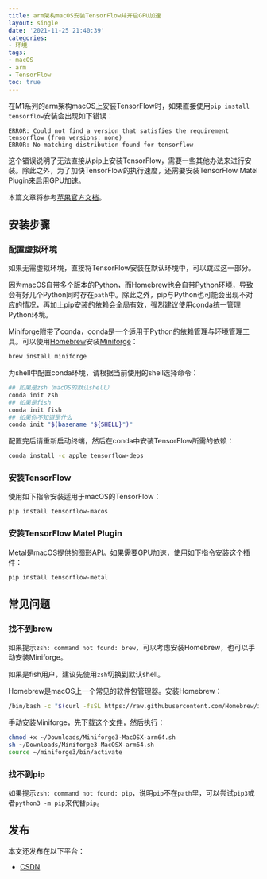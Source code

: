 ```yaml
---
title: arm架构macOS安装TensorFlow并开启GPU加速
layout: single
date: '2021-11-25 21:40:39'
categories:
- 环境
tags:
- macOS
- arm
- TensorFlow
toc: true
---
```


在M1系列的arm架构macOS上安装TensorFlow时，如果直接使用`pip install tensorflow`安装会出现如下错误：
```
ERROR: Could not find a version that satisfies the requirement tensorflow (from versions: none)
ERROR: No matching distribution found for tensorflow
```

这个错误说明了无法直接从pip上安装TensorFlow，需要一些其他办法来进行安装。除此之外，为了加快TensorFlow的执行速度，还需要安装TensorFlow Matel Plugin来启用GPU加速。

本篇文章将参考[苹果官方文档](https://developer.apple.com/metal/tensorflow-plugin/)。

## 安装步骤
### 配置虚拟环境
如果无需虚拟环境，直接将TensorFlow安装在默认环境中，可以跳过这一部分。

因为macOS自带多个版本的Python，而Homebrew也会自带Python环境，导致会有好几个Python同时存在`path`中。除此之外，pip与Python也可能会出现不对应的情况，再加上pip安装的依赖会全局有效，强烈建议使用conda统一管理Python环境。

Miniforge附带了conda，conda是一个适用于Python的依赖管理与环境管理工具。可以使用[Homebrew](https://brew.sh/)安装[Miniforge](https://github.com/conda-forge/miniforge)：
```sh
brew install miniforge
```

为shell中配置conda环境，请根据当前使用的shell选择命令：
```sh
## 如果是zsh（macOS的默认shell）
conda init zsh
## 如果是fish
conda init fish
## 如果你不知道是什么
conda init "$(basename "${SHELL}")"
```

配置完后请重新启动终端，然后在conda中安装TensorFlow所需的依赖：
```sh
conda install -c apple tensorflow-deps
```

### 安装TensorFlow
使用如下指令安装适用于macOS的TensorFlow：
```sh
pip install tensorflow-macos
``` 

### 安装TensorFlow Matel Plugin
Metal是macOS提供的图形API。如果需要GPU加速，使用如下指令安装这个插件：
```sh
pip install tensorflow-metal
```

## 常见问题
### 找不到brew
如果提示`zsh: command not found: brew`，可以考虑安装Homebrew，也可以手动安装Miniforge。

如果是fish用户，建议先使用`zsh`切换到默认shell。

Homebrew是macOS上一个常见的软件包管理器。安装Homebrew：
```sh
/bin/bash -c "$(curl -fsSL https://raw.githubusercontent.com/Homebrew/install/HEAD/install.sh)"
```

手动安装Miniforge，先下载这个[文件](https://github.com/conda-forge/miniforge/releases/latest/download/Miniforge3-MacOSX-arm64.sh)，然后执行：
```sh
chmod +x ~/Downloads/Miniforge3-MacOSX-arm64.sh
sh ~/Downloads/Miniforge3-MacOSX-arm64.sh
source ~/miniforge3/bin/activate
```
### 找不到pip
如果提示`zsh: command not found: pip`，说明`pip`不在`path`里，可以尝试`pip3`或者`python3 -m pip`来代替`pip`。

## 发布
本文还发布在以下平台：
- [CSDN](https://blog.csdn.net/gooding300/article/details/121548347)

